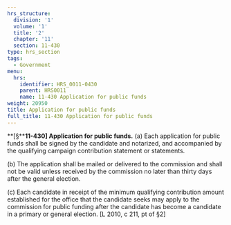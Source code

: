```yaml
---
hrs_structure:
  division: '1'
  volume: '1'
  title: '2'
  chapter: '11'
  section: 11-430
type: hrs_section
tags:
  - Government
menu:
  hrs:
    identifier: HRS_0011-0430
    parent: HRS0011
    name: 11-430 Application for public funds
weight: 20950
title: Application for public funds
full_title: 11-430 Application for public funds
---
```

**[§****11-430] Application for public funds.** (a) Each application for public funds shall be signed by the candidate and notarized, and accompanied by the qualifying campaign contribution statement or statements.

(b) The application shall be mailed or delivered to the commission and shall not be valid unless received by the commission no later than thirty days after the general election.

(c) Each candidate in receipt of the minimum qualifying contribution amount established for the office that the candidate seeks may apply to the commission for public funding after the candidate has become a candidate in a primary or general election. [L 2010, c 211, pt of §2]